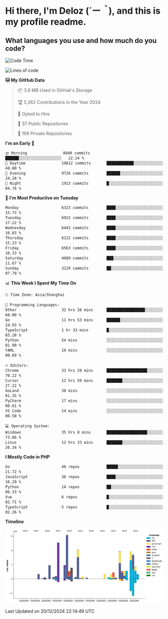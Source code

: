 # **Hi there, I'm Deloz (*´ー｀*), and this is my profile readme.**

## **What languages you use and how much do you code?**

<!--START_SECTION:waka-->
![Code Time](http://img.shields.io/badge/Code%20Time-5%2C320%20hrs%2030%20mins-blue)

![Lines of code](https://img.shields.io/badge/From%20Hello%20World%20I%27ve%20Written-43.9%20million%20lines%20of%20code-blue)

**🐱 My GitHub Data** 

> 📦 3.8 MB Used in GitHub's Storage 
 > 
> 🏆 5,362 Contributions in the Year 2024
 > 
> 💼 Opted to Hire
 > 
> 📜 37 Public Repositories 
 > 
> 🔑 199 Private Repositories 
 > 
**I'm an Early 🐤** 

```text
🌞 Morning                8940 commits        ██████░░░░░░░░░░░░░░░░░░░   22.24 % 
🌆 Daytime                19612 commits       ████████████░░░░░░░░░░░░░   48.80 % 
🌃 Evening                9726 commits        ██████░░░░░░░░░░░░░░░░░░░   24.20 % 
🌙 Night                  1913 commits        █░░░░░░░░░░░░░░░░░░░░░░░░   04.76 % 
```
📅 **I'm Most Productive on Tuesday** 

```text
Monday                   6323 commits        ████░░░░░░░░░░░░░░░░░░░░░   15.73 % 
Tuesday                  6922 commits        ████░░░░░░░░░░░░░░░░░░░░░   17.22 % 
Wednesday                6443 commits        ████░░░░░░░░░░░░░░░░░░░░░   16.03 % 
Thursday                 6122 commits        ████░░░░░░░░░░░░░░░░░░░░░   15.23 % 
Friday                   6563 commits        ████░░░░░░░░░░░░░░░░░░░░░   16.33 % 
Saturday                 4689 commits        ███░░░░░░░░░░░░░░░░░░░░░░   11.67 % 
Sunday                   3129 commits        ██░░░░░░░░░░░░░░░░░░░░░░░   07.79 % 
```


📊 **This Week I Spent My Time On** 

```text
🕑︎ Time Zone: Asia/Shanghai

💬 Programming Languages: 
Other                    32 hrs 26 mins      █████████████████░░░░░░░░   68.00 % 
Go                       11 hrs 53 mins      ██████░░░░░░░░░░░░░░░░░░░   24.93 % 
TypeScript               1 hr 33 mins        █░░░░░░░░░░░░░░░░░░░░░░░░   03.28 % 
Python                   54 mins             ░░░░░░░░░░░░░░░░░░░░░░░░░   01.90 % 
YAML                     19 mins             ░░░░░░░░░░░░░░░░░░░░░░░░░   00.69 % 

🔥 Editors: 
Chrome                   33 hrs 29 mins      ██████████████████░░░░░░░   70.22 % 
Cursor                   12 hrs 59 mins      ███████░░░░░░░░░░░░░░░░░░   27.22 % 
GoLand                   38 mins             ░░░░░░░░░░░░░░░░░░░░░░░░░   01.35 % 
PyCharm                  17 mins             ░░░░░░░░░░░░░░░░░░░░░░░░░   00.61 % 
VS Code                  14 mins             ░░░░░░░░░░░░░░░░░░░░░░░░░   00.50 % 

💻 Operating System: 
Windows                  35 hrs 8 mins       ██████████████████░░░░░░░   73.66 % 
Linux                    12 hrs 33 mins      ███████░░░░░░░░░░░░░░░░░░   26.34 % 
```

**I Mostly Code in PHP** 

```text
Go                       48 repos            █████░░░░░░░░░░░░░░░░░░░░   21.72 % 
JavaScript               36 repos            ████░░░░░░░░░░░░░░░░░░░░░   16.29 % 
Python                   14 repos            ██░░░░░░░░░░░░░░░░░░░░░░░   06.33 % 
Vue                      6 repos             █░░░░░░░░░░░░░░░░░░░░░░░░   02.71 % 
TypeScript               5 repos             █░░░░░░░░░░░░░░░░░░░░░░░░   02.26 % 
```



**Timeline**

![Lines of Code chart](https://raw.githubusercontent.com/deloz/deloz/main/assets/bar_graph.png)


 Last Updated on 20/12/2024 22:14:49 UTC
<!--END_SECTION:waka-->

